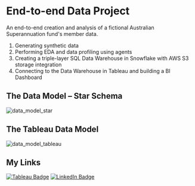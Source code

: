 # End-to-end Data Project
An end-to-end creation and analysis of a fictional Australian Superannuation fund's member data.

1. Generating synthetic data
2. Performing EDA and data profiling using agents
3. Creating a triple-layer SQL Data Warehouse in Snowflake with AWS S3 storage integration
4. Connecting to the Data Warehouse in Tableau and building a BI Dashboard

## The Data Model – Star Schema

![data_model_star](https://github.com/user-attachments/assets/244ba8cb-af9f-4ec9-b876-2a3a2027aca2)


## The Tableau Data Model

![data_model_tableau](https://github.com/user-attachments/assets/c5bcb22e-5465-4a58-a957-c8283a32b1b3)


## My Links

[![Tableau Badge](https://img.shields.io/badge/Tableau-E97627?style=for-the-badge&logo=Tableau&logoColor=white)](https://public.tableau.com/app/profile/stewartrobertson/vizzes) [![LinkedIn Badge](https://img.shields.io/badge/LinkedIn-0077B5?style=for-the-badge&logo=linkedin&logoColor=white)](https://www.linkedin.com/in/stewart-robertson-data/)
